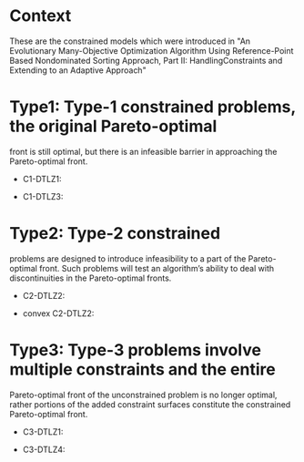 # Context
These are the constrained models which were introduced in "An Evolutionary Many-Objective Optimization Algorithm Using Reference-Point Based Nondominated Sorting Approach, Part II: HandlingConstraints and Extending to an Adaptive Approach"

# Type1: Type-1 constrained problems, the original Pareto-optimal
front is still optimal, but there is an infeasible barrier in approaching
the Pareto-optimal front.

- C1-DTLZ1:

- C1-DTLZ3:

# Type2: Type-2 constrained
problems are designed to introduce infeasibility to a part of the
Pareto-optimal front. Such problems will test an algorithm’s
ability to deal with discontinuities in the Pareto-optimal fronts.

- C2-DTLZ2:

- convex C2-DTLZ2:


# Type3: Type-3 problems involve multiple constraints and the entire
Pareto-optimal front of the unconstrained problem is
no longer optimal, rather portions of the added constraint
surfaces constitute the constrained Pareto-optimal front.

- C3-DTLZ1:

- C3-DTLZ4: 